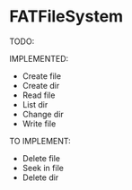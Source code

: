 # FATFileSystem

TODO:

IMPLEMENTED:
- Create file
- Create dir
- Read file
- List dir
- Change dir
- Write file

TO IMPLEMENT:
- Delete file
- Seek in file
- Delete dir

